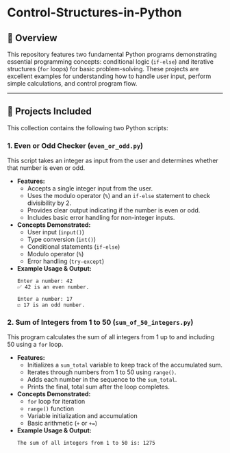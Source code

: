 # Control-Structures-in-Python

## 📖 Overview

This repository features two fundamental Python programs demonstrating essential programming concepts: conditional logic (`if-else`) and iterative structures (`for` loops) for basic problem-solving. These projects are excellent examples for understanding how to handle user input, perform simple calculations, and control program flow.

---

## 🚀 Projects Included

This collection contains the following two Python scripts:

### 1. Even or Odd Checker (`even_or_odd.py`)

This script takes an integer as input from the user and determines whether that number is even or odd.

* **Features:**
    * Accepts a single integer input from the user.
    * Uses the modulo operator (`%`) and an `if-else` statement to check divisibility by 2.
    * Provides clear output indicating if the number is even or odd.
    * Includes basic error handling for non-integer inputs.
* **Concepts Demonstrated:**
    * User input (`input()`)
    * Type conversion (`int()`)
    * Conditional statements (`if-else`)
    * Modulo operator (`%`)
    * Error handling (`try-except`)
* **Example Usage & Output:**
    ```
    Enter a number: 42
    ✅ 42 is an even number.
    ```
    ```
    Enter a number: 17
    ☑️ 17 is an odd number.
    ```

### 2. Sum of Integers from 1 to 50 (`sum_of_50_integers.py`)

This program calculates the sum of all integers from 1 up to and including 50 using a `for` loop.

* **Features:**
    * Initializes a `sum_total` variable to keep track of the accumulated sum.
    * Iterates through numbers from 1 to 50 using `range()`.
    * Adds each number in the sequence to the `sum_total`.
    * Prints the final, total sum after the loop completes.
* **Concepts Demonstrated:**
    * `for` loop for iteration
    * `range()` function
    * Variable initialization and accumulation
    * Basic arithmetic (`+` or `+=`)
* **Example Usage & Output:**
    ```
    The sum of all integers from 1 to 50 is: 1275
    ```

